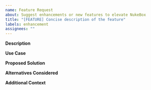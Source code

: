 ```yaml
---
name: Feature Request
about: Suggest enhancements or new features to elevate NukeBox
title: "[FEATURE] Concise description of the feature"
labels: enhancement
assignees: ""
---
```


**Description**
<!--
Provide a clear and detailed description of the enhancement or feature you're proposing.
-->


**Use Case**
<!--
Explain the context in which this feature would be valuable, along with its potential benefits.
-->


**Proposed Solution**
<!--
If you have a specific solution in mind, describe it comprehensively. If not, outline the problem in detail.
-->


**Alternatives Considered**
<!--
Share any alternative solutions or approaches you've considered, and why you believe your proposal is superior.
-->


**Additional Context**
<!--
Include any other pertinent information, such as relevant industry trends or user preferences.
-->

